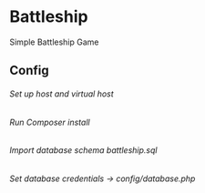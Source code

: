 # Battleship
Simple Battleship Game

## Config
###### Set up host and virtual host
###### Run Composer install
###### Import database schema battleship.sql
###### Set database credentials -> config/database.php